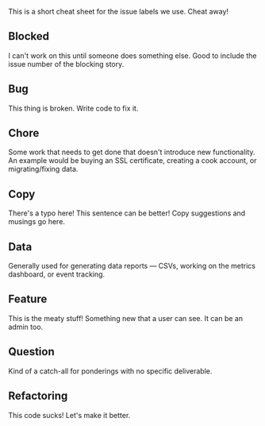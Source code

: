 This is a short cheat sheet for the issue labels we use. Cheat away!

Blocked
-------
I can't work on this until someone does something else. Good to include the issue number of the blocking story.

Bug
-------
This thing is broken. Write code to fix it.

Chore
-------
Some work that needs to get done that doesn't introduce new functionality. An example would be buying an SSL certificate, creating a cook account, or migrating/fixing data.

Copy
-------
There's a typo here! This sentence can be better! Copy suggestions and musings go here.

Data
-------
Generally used for generating data reports –– CSVs, working on the metrics dashboard, or event tracking.

Feature
-------
This is the meaty stuff! Something new that a user can see. It can be an admin too.

Question
-------
Kind of a catch-all for ponderings with no specific deliverable.

Refactoring
-------
This code sucks! Let's make it better.

